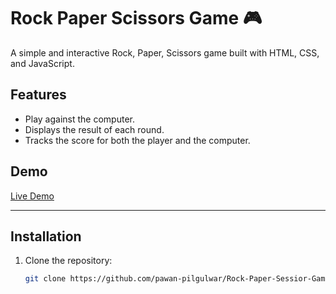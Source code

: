 # Rock Paper Scissors Game 🎮

A simple and interactive Rock, Paper, Scissors game built with HTML, CSS, and JavaScript.

## Features
- Play against the computer.
- Displays the result of each round.
- Tracks the score for both the player and the computer.

## Demo
[Live Demo](http://127.0.0.1:5500/)

---

## Installation

1. Clone the repository:
   ```bash
   git clone https://github.com/pawan-pilgulwar/Rock-Paper-Sessior-Game.git